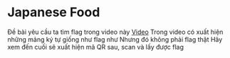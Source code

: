 # Japanese Food
Đề bài yêu cầu ta tìm flag trong video này
[Video](https://youtu.be/N6pjpsWuwjQ)
Trong video có xuất hiện những mảng ký tự giống như flag như
Nhưng đó không phải flag thật
Hãy xem đến cuối sẽ xuất hiện mã QR sau, scan và lấy được flag
